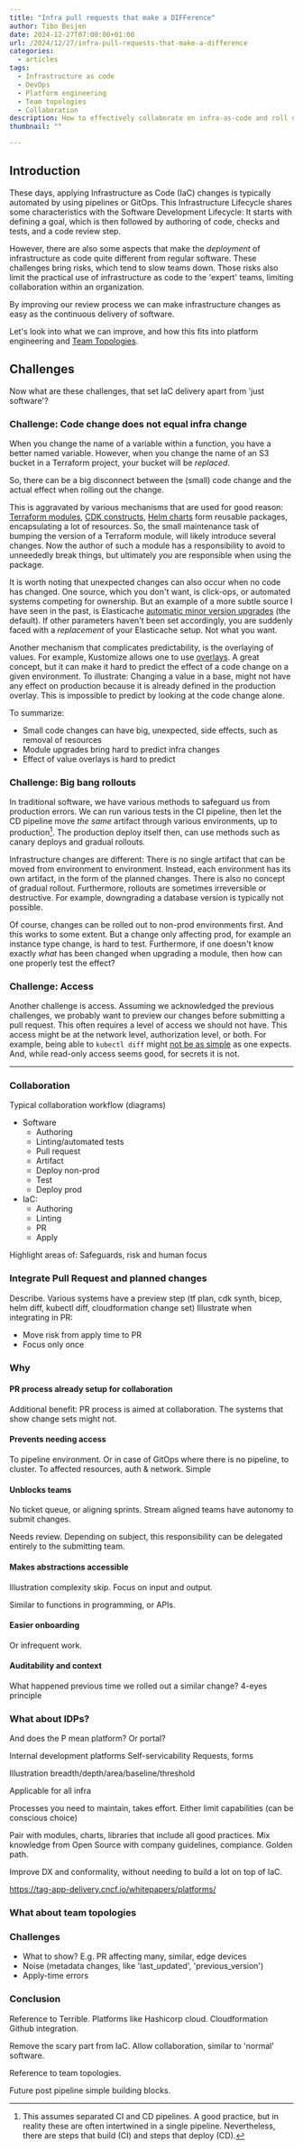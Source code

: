 ```yaml
---
title: "Infra pull requests that make a DIFFerence"
author: Tibo Beijen
date: 2024-12-27T07:00:00+01:00
url: /2024/12/27/infra-pull-requests-that-make-a-difference
categories:
  - articles
tags:
  - Infrastructure as code
  - DevOps
  - Platform engineering
  - Team topologies
  - Collaboration
description: How to effectively collaborate on infra-as-code and roll out changes with confidence
thumbnail: ""

---
```



## Introduction

These days, applying Infrastructure as Code (IaC) changes is typically automated by using pipelines or GitOps. 
This Infrastructure Lifecycle shares some characteristics with the Software Development Lifecycle: It starts with defining a goal, which is then followed by authoring of code, checks and tests, and a code review step.

However, there are also some aspects that make the _deployment_ of infrastructure as code quite different from regular software. 
These challenges bring risks, which tend to slow teams down. Those risks also limit the practical use of infrastructure as code to the 'expert' teams, limiting collaboration within an organization.

By improving our review process we can make infrastructure changes as easy as the continuous delivery of software. 

Let's look into what we can improve, and how this fits into platform engineering and [Team Topologies](https://teamtopologies.com/key-concepts).

## Challenges

Now what are these challenges, that set IaC delivery apart from 'just software'?

### Challenge: Code change does not equal infra change

When you change the name of a variable within a function, you have a better named variable. However, when you change the name of an S3 bucket in a Terraform project, your bucket will be _replaced_.

So, there can be a big disconnect between the (small) code change and the actual effect when rolling out the change.

This is aggravated by various mechanisms that are used for good reason: [Terraform modules](https://registry.terraform.io/browse/modules), [CDK constructs](https://constructs.dev/search?q=&cdk=aws-cdk&cdkver=2&offset=0), [Helm charts](https://artifacthub.io/) form reusable packages, encapsulating a lot of resources.
So, the small maintenance task of bumping the version of a Terraform module, will likely introduce several changes. Now the author of such a module has a responsibility to avoid to unneededly break things, but ultimately _you_ are responsible when using the package.

It is worth noting that unexpected changes can also occur when no code has changed. One source, which you don't want, is click-ops, or automated systems competing for ownership. But an example of a more subtle source I have seen in the past, is Elasticache [automatic minor version upgrades](https://registry.terraform.io/providers/hashicorp/aws/latest/docs/resources/elasticache_cluster#auto_minor_version_upgrade-1) (the default). If other parameters haven't been set accordingly, you are suddenly faced with a _replacement_ of your Elasticache setup. Not what you want.

Another mechanism that complicates predictability, is the overlaying of values. For example, Kustomize allows one to use [overlays](https://kubernetes.io/docs/tasks/manage-kubernetes-objects/kustomization/#bases-and-overlays). A great concept, but it can make it hard to predict the effect of a code change on a given environment. To illustrate: Changing a value in a base, might not have any effect on production because it is already defined in the production overlay. This is impossible to predict by looking at the code change alone.

To summarize:

* Small code changes can have big, unexpected, side effects, such as removal of resources
* Module upgrades bring hard to predict infra changes
* Effect of value overlays is hard to predict

### Challenge: Big bang rollouts

In traditional software, we have various methods to safeguard us from production errors. We can run various tests in the CI pipeline, then let the CD pipeline move _the same_ artifact through various environments, up to production[^footnote_cicd]. The production deploy itself then, can use methods such as canary deploys and gradual rollouts.

Infrastructure changes are different: There is no single artifact that can be moved from environment to environment. Instead, each environment has its own artifact, in the form of the planned changes. There is also no concept of gradual rollout. Furthermore, rollouts are sometimes irreversible or destructive. For example, downgrading a database version is typically not possible.

Of course, changes can be rolled out to non-prod environments first. And this works to some extent. But a change only affecting prod, for example an instance type change, is hard to test. Furthermore, if one doesn't know exactly _what_ has been changed when upgrading a module, then how can one properly test the effect?

### Challenge: Access

Another challenge is access. Assuming we acknowledged the previous challenges, we probably want to preview our changes before submitting a pull request. This often requires a level of access we should not have. This access might be at the network level, authorization level, or both. For example, being able to `kubectl diff` might [not be as simple](https://github.com/kubernetes/kubectl/issues/981) as one expects. And, while read-only access seems good, for secrets it is not.

----

### Collaboration

Typical collaboration workflow (diagrams)
- Software
  - Authoring
  - Linting/automated tests
  - Pull request
  - Artifact
  - Deploy non-prod
  - Test
  - Deploy prod
- IaC:
  - Authoring
  - Linting
  - PR
  - Apply

Highlight areas of: Safeguards, risk and human focus

### Integrate Pull Request and planned changes

Describe. 
Various systems have a preview step (tf plan, cdk synth, bicep, helm diff, kubectl diff, cloudformation change set)
Illustrate when integrating in PR:
* Move risk from apply time to PR
* Focus only once

### Why

#### PR process already setup for collaboration

Additional benefit: PR process is aimed at collaboration. The systems that show change sets might not.

#### Prevents needing access

To pipeline environment. Or in case of GitOps where there is no pipeline, to cluster.
To affected resources, auth & network.
Simple

#### Unblocks teams

No ticket queue, or aligning sprints. Stream aligned teams have autonomy to submit changes.

Needs review. Depending on subject, this responsibility can be delegated entirely to the submitting team.

#### Makes abstractions accessible

Illustration complexity skip. Focus on input and output.

Similar to functions in programming, or APIs.

#### Easier onboarding

Or infrequent work. 

#### Auditability and context

What happened previous time we rolled out a similar change?
4-eyes principle

### What about IDPs?

And does the P mean platform? Or portal?

Internal development platforms
Self-servicability
Requests, forms

Illustration breadth/depth/area/baseline/threshold

Applicable for all infra

Processes you need to maintain, takes effort. Either limit capabilities (can be conscious choice)

Pair with modules, charts, libraries that include all good practices. Mix knowledge from Open Source with company guidelines, compiance. Golden path.

Improve DX and conformality, without needing to build a lot on top of IaC.

https://tag-app-delivery.cncf.io/whitepapers/platforms/

### What about team topologies


### Challenges

- What to show? E.g. PR affecting many, similar, edge devices
- Noise (metadata changes, like 'last_updated', 'previous_version')
- Apply-time errors

### Conclusion

Reference to Terrible. Platforms like Hashicorp cloud. Cloudformation Github integration.

Remove the scary part from IaC. Allow collaboration, similar to 'normal' software.

Reference to team topologies.

Future post pipeline simple building blocks.



[^footnote_cicd]: This assumes separated CI and CD pipelines. A good practice, but in reality these are often intertwined in a single pipeline. Nevertheless, there are steps that build (CI) and steps that deploy (CD).
